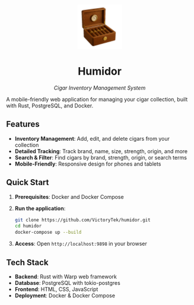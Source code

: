 <div align="center">
  <img src="static/logo.png" alt="Humidor Logo" width="120" height="120">
  <h1>Humidor</h1>
  <p><em>Cigar Inventory Management System</em></p>
</div>

A mobile-friendly web application for managing your cigar collection, built with Rust, PostgreSQL, and Docker.

## Features

- **Inventory Management**: Add, edit, and delete cigars from your collection
- **Detailed Tracking**: Track brand, name, size, strength, origin, and more
- **Search & Filter**: Find cigars by brand, strength, origin, or search terms
- **Mobile-Friendly**: Responsive design for phones and tablets

## Quick Start

1. **Prerequisites**: Docker and Docker Compose

2. **Run the application**:
   ```bash
   git clone https://github.com/VictoryTek/humidor.git
   cd humidor
   docker-compose up --build
   ```

3. **Access**: Open `http://localhost:9898` in your browser

## Tech Stack

- **Backend**: Rust with Warp web framework
- **Database**: PostgreSQL with tokio-postgres
- **Frontend**: HTML, CSS, JavaScript
- **Deployment**: Docker & Docker Compose